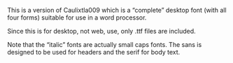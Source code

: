 This is a version of Caulixtla009 which is a “complete” desktop font (with
all four forms) suitable for use in a word processor.

Since this is for desktop, not web, use, only .ttf files are included.

Note that the “italic” fonts are actually small caps fonts.  The
sans is designed to be used for headers and the serif for body text.

